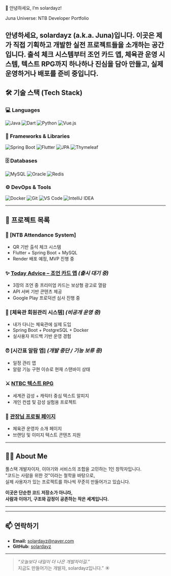 👋 안녕하세요, I’m solardayz!

Juna Universe: NTB Developer Portfolio

안녕하세요, solardayz (a.k.a. Juna)입니다.
이곳은 제가 직접 기획하고 개발한 실전 프로젝트들을 소개하는 공간입니다.
출석 체크 시스템부터 조언 카드 앱, 체육관 운영 시스템, 텍스트 RPG까지
하나하나 진심을 담아 만들고, 실제 운영하거나 배포를 준비 중입니다.
---

## 🛠️ 기술 스택 (Tech Stack)

### 💻 Languages
![Java](https://img.shields.io/badge/Java-007396?style=flat&logo=java)
![Dart](https://img.shields.io/badge/Dart-0175C2?style=flat&logo=dart)
![Python](https://img.shields.io/badge/Python-3776AB?style=flat&logo=python)
![Vue.js](https://img.shields.io/badge/Vue.js-4FC08D?style=flat&logo=vue.js)

### 🧰 Frameworks & Libraries
![Spring Boot](https://img.shields.io/badge/SpringBoot-6DB33F?style=flat&logo=spring)
![Flutter](https://img.shields.io/badge/Flutter-02569B?style=flat&logo=flutter)
![JPA](https://img.shields.io/badge/JPA-59666C?style=flat&logo=hibernate)
![Thymeleaf](https://img.shields.io/badge/Thymeleaf-005F0F?style=flat&logo=thymeleaf)

### 🗄️ Databases
![MySQL](https://img.shields.io/badge/MySQL-4479A1?style=flat&logo=MySQL)
![Oracle](https://img.shields.io/badge/Oracle-F80000?style=flat&logo=Oracle)
![Redis](https://img.shields.io/badge/Redis-DC382D?style=flat&logo=Redis)

### ⚙️ DevOps & Tools
![Docker](https://img.shields.io/badge/Docker-2496ED?style=flat&logo=docker)
![Git](https://img.shields.io/badge/Git-F05032?style=flat&logo=git)
![VS Code](https://img.shields.io/badge/VS_Code-007ACC?style=flat&logo=visual-studio-code)
![IntelliJ IDEA](https://img.shields.io/badge/IntelliJ-000000?style=flat&logo=intellij-idea)

---

## 🔗 프로젝트 목록

### 🥋 [NTB Attendance System]
- QR 기반 출석 체크 시스템
- Flutter + Spring Boot + MySQL
- Render 배포 예정, MVP 진행 중

### ✨ [Today Advice – 조언 카드 앱](https://play.google.com/store/apps/details?id=store.ntbc.today_advice) *(출시 대기 중)*
- 3장의 조언 중 프리미엄 카드는 보상형 광고로 열람
- API 서버 기반 콘텐츠 제공
- Google Play 프로덕션 심사 진행 중

### 🧘 [체육관 회원관리 시스템] *(비공개 운영 중)*
- 내가 다니는 체육관에 실제 도입
- Spring Boot + PostgreSQL + Docker
- 실사용자 피드백 기반 운영 경험

### ⏰ [시간표 알람 앱] *(개발 중단 / 기능 보류 중)*
- 일정 관리 앱
- 알람 기능 구현 이슈로 현재 스탠바이 상태

### ⚔️ [NTBC 텍스트 RPG](https://about.ntbc.store/index.html)
- 세계관 감성 + 캐릭터 중심 텍스트 알피지
- 개인 컨셉 및 감성 실험용 프로젝트

### 📄 [관장님 프로필 페이지](https://about.ntbc.store)
- 체육관 운영자 소개 페이지
- 브랜딩 및 이미지 텍스트 콘텐츠 지원

---


## 🧑‍💻 About Me

풀스택 개발자이자, 이야기와 서비스의 조합을 고민하는 1인 창작자입니다.  
"코드는 사람을 위한 것"이라는 철학을 바탕으로,  
실제 사용자가 있는 프로젝트를 하나씩 꾸준히 만들어가고 있습니다.

**이곳은 단순한 코드 저장소가 아니라,  
사람과 이야기, 구조와 감정이 공존하는 작은 세계입니다.**

---

---

## 📫 연락하기

- **Email:** solardayz@naver.com  
- **GitHub:** [solardayz](https://github.com/solardayz)

---

> *“오늘보다 내일이 더 나은 개발자이길.”*  
> 지금도 만들어가는 개발자, solardayz입니다.” ☀️
